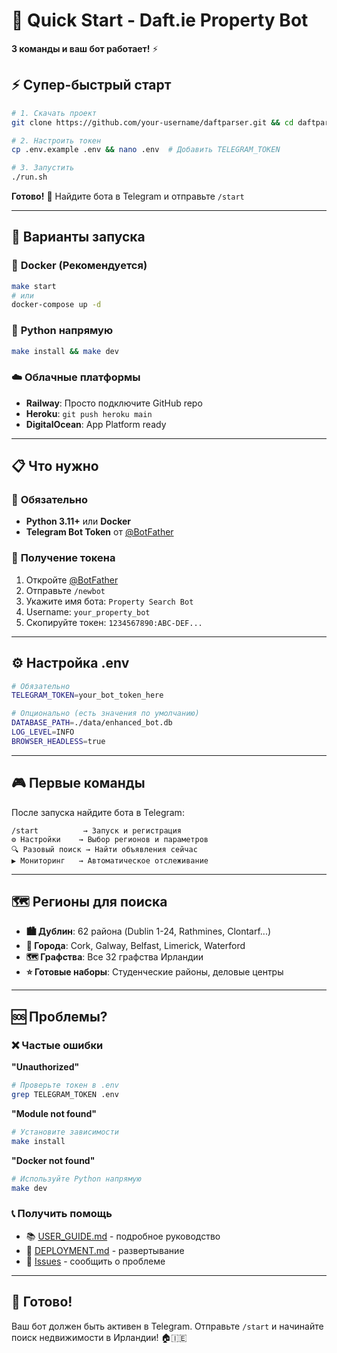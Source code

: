 # 🚀 Quick Start - Daft.ie Property Bot

**3 команды и ваш бот работает!** ⚡

## ⚡ **Супер-быстрый старт**

```bash
# 1. Скачать проект
git clone https://github.com/your-username/daftparser.git && cd daftparser

# 2. Настроить токен
cp .env.example .env && nano .env  # Добавить TELEGRAM_TOKEN

# 3. Запустить
./run.sh
```

**Готово!** 🎉 Найдите бота в Telegram и отправьте `/start`

---

## 🎯 **Варианты запуска**

### 🐳 **Docker (Рекомендуется)**
```bash
make start
# или
docker-compose up -d
```

### 🐍 **Python напрямую**
```bash
make install && make dev
```

### ☁️ **Облачные платформы**
- **Railway**: Просто подключите GitHub repo
- **Heroku**: `git push heroku main`
- **DigitalOcean**: App Platform ready

---

## 📋 **Что нужно**

### 🔑 **Обязательно**
- **Python 3.11+** или **Docker**
- **Telegram Bot Token** от [@BotFather](https://t.me/BotFather)

### 📱 **Получение токена**
1. Откройте [@BotFather](https://t.me/BotFather)
2. Отправьте `/newbot`
3. Укажите имя бота: `Property Search Bot`
4. Username: `your_property_bot`
5. Скопируйте токен: `1234567890:ABC-DEF...`

---

## ⚙️ **Настройка .env**

```bash
# Обязательно
TELEGRAM_TOKEN=your_bot_token_here

# Опционально (есть значения по умолчанию)
DATABASE_PATH=./data/enhanced_bot.db
LOG_LEVEL=INFO
BROWSER_HEADLESS=true
```

---

## 🎮 **Первые команды**

После запуска найдите бота в Telegram:

```
/start          → Запуск и регистрация
⚙️ Настройки    → Выбор регионов и параметров
🔍 Разовый поиск → Найти объявления сейчас
▶️ Мониторинг   → Автоматическое отслеживание
```

---

## 🗺️ **Регионы для поиска**

- **🏙️ Дублин**: 62 района (Dublin 1-24, Rathmines, Clontarf...)
- **🌆 Города**: Cork, Galway, Belfast, Limerick, Waterford
- **🗺️ Графства**: Все 32 графства Ирландии
- **⭐ Готовые наборы**: Студенческие районы, деловые центры

---

## 🆘 **Проблемы?**

### ❌ **Частые ошибки**

**"Unauthorized"**
```bash
# Проверьте токен в .env
grep TELEGRAM_TOKEN .env
```

**"Module not found"**
```bash
# Установите зависимости
make install
```

**"Docker not found"**
```bash
# Используйте Python напрямую
make dev
```

### 📞 **Получить помощь**
- 📚 [USER_GUIDE.md](USER_GUIDE.md) - подробное руководство
- 🚀 [DEPLOYMENT.md](DEPLOYMENT.md) - развертывание
- 🐛 [Issues](https://github.com/your-username/daftparser/issues) - сообщить о проблеме

---

## 🎉 **Готово!**

Ваш бот должен быть активен в Telegram. Отправьте `/start` и начинайте поиск недвижимости в Ирландии! 🏠🇮🇪